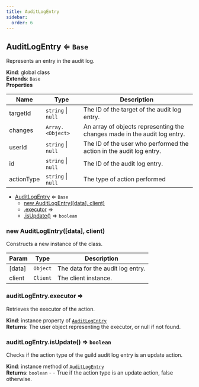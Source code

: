 ```yaml
---
title: AuditLogEntry
sidebar:
  order: 6
---
```




## AuditLogEntry ⇐ <code>Base</code>
Represents an entry in the audit log.

**Kind**: global class  
**Extends**: <code>Base</code>  
**Properties**

| Name | Type | Description |
| --- | --- | --- |
| targetId | <code>string</code> \| <code>null</code> | The ID of the target of the audit log entry. |
| changes | <code>Array.&lt;Object&gt;</code> | An array of objects representing the changes made in the audit log entry. |
| userId | <code>string</code> \| <code>null</code> | The ID of the user who performed the action in the audit log entry. |
| id | <code>string</code> \| <code>null</code> | The ID of the audit log entry. |
| actionType | <code>string</code> \| <code>null</code> | The type of action performed |


* [AuditLogEntry](#AuditLogEntry) ⇐ <code>Base</code>
    * [new AuditLogEntry([data], client)](#new_AuditLogEntry_new)
    * [.executor](#AuditLogEntry+executor) ⇒
    * [.isUpdate()](#AuditLogEntry+isUpdate) ⇒ <code>boolean</code>

<a name="new_AuditLogEntry_new"></a>

### new AuditLogEntry([data], client)
Constructs a new instance of the class.


| Param | Type | Description |
| --- | --- | --- |
| [data] | <code>Object</code> | The data for the audit log entry. |
| client | <code>Client</code> | The client instance. |

<a name="AuditLogEntry+executor"></a>

### auditLogEntry.executor ⇒
Retrieves the executor of the action.

**Kind**: instance property of [<code>AuditLogEntry</code>](#AuditLogEntry)  
**Returns**: The user object representing the executor, or null if not found.  
<a name="AuditLogEntry+isUpdate"></a>

### auditLogEntry.isUpdate() ⇒ <code>boolean</code>
Checks if the action type of the guild audit log entry is an update action.

**Kind**: instance method of [<code>AuditLogEntry</code>](#AuditLogEntry)  
**Returns**: <code>boolean</code> - - True if the action type is an update action, false otherwise.  
